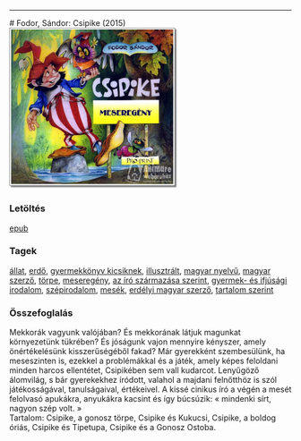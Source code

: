 <hr/>
# <a name="id_391">Fodor, Sándor: Csipike (2015)</a>
<img src="https://github.com/BercziSandor/calibre_lib/raw/main/main/Fodor%2C%20Sandor/Csipike%20%28391%29/cover.jpg" alt="cover" width="300"/>

### Letöltés
[epub](https://github.com/BercziSandor/calibre_lib/raw/main/main/Fodor%2C%20Sandor/Csipike%20%28391%29/Csipike%20-%20Fodor%2C%20Sandor.epub)

### Tagek
[állat](https://github.com/berczisandor/calibre_lib/blob/main/main/_tags/%c3%a1llat.md), [erdő](https://github.com/berczisandor/calibre_lib/blob/main/main/_tags/erd%c5%91.md), [gyermekkönyv kicsiknek](https://github.com/berczisandor/calibre_lib/blob/main/main/_tags/gyermekk%c3%b6nyv%20kicsiknek.md), [illusztrált](https://github.com/berczisandor/calibre_lib/blob/main/main/_tags/illusztr%c3%a1lt.md), [magyar nyelvű](https://github.com/berczisandor/calibre_lib/blob/main/main/_tags/magyar%20nyelv%c5%b1.md), [magyar szerző](https://github.com/berczisandor/calibre_lib/blob/main/main/_tags/magyar%20szerz%c5%91.md), [törpe](https://github.com/berczisandor/calibre_lib/blob/main/main/_tags/t%c3%b6rpe.md), [meseregény](https://github.com/berczisandor/calibre_lib/blob/main/main/_tags/mesereg%c3%a9ny.md), [az író származása szerint](https://github.com/berczisandor/calibre_lib/blob/main/main/_tags/az%20%c3%adr%c3%b3%20sz%c3%a1rmaz%c3%a1sa%20szerint.md), [gyermek- és ifjúsági irodalom](https://github.com/berczisandor/calibre_lib/blob/main/main/_tags/gyermek-%20%c3%a9s%20ifj%c3%bas%c3%a1gi%20irodalom.md), [szépirodalom](https://github.com/berczisandor/calibre_lib/blob/main/main/_tags/sz%c3%a9pirodalom.md), [mesék](https://github.com/berczisandor/calibre_lib/blob/main/main/_tags/mes%c3%a9k.md), [erdélyi magyar szerző](https://github.com/berczisandor/calibre_lib/blob/main/main/_tags/erd%c3%a9lyi%20magyar%20szerz%c5%91.md), [tartalom szerint](https://github.com/berczisandor/calibre_lib/blob/main/main/_tags/tartalom%20szerint.md)

### Összefoglalás
<div>
<p>Mekkorák vagyunk valójában? És mekkorának látjuk magunkat környezetünk tükrében? És jóságunk vajon mennyire kényszer, amely önértékelésünk kisszerűségéből fakad? Már gyerekként szembesülünk, ha meseszinten is, ezekkel a problémákkal és a játék, amely képes feloldani minden harcos ellentétet, Csipikében sem vall kudarcot. Lenyűgöző álomvilág, s bár gyerekekhez íródott, valahol a majdani felnőtthöz is szól játékosságával, tanulságaival, értékeivel. A kissé cinikus író a végén a mesét felolvasó apukákra, anyukákra kacsint és így búcsúzik: « mindenki sírt, nagyon szép volt. »<br>Tartalom: Csipike, a gonosz törpe, Csipike és Kukucsi, Csipike, a boldog óriás, Csipike és Tipetupa, Csipike és a Gonosz Ostoba.</p></div>


